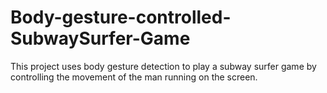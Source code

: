 # Body-gesture-controlled-SubwaySurfer-Game
This project uses body gesture detection to play a subway surfer game by controlling the movement of the man running on the screen.
